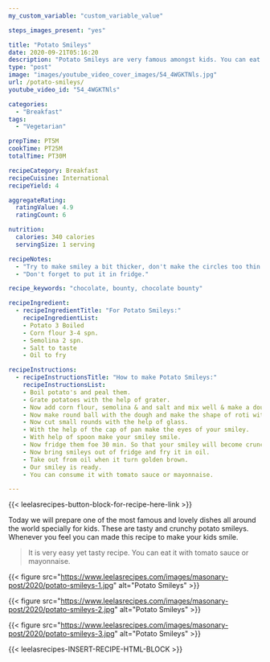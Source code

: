 ```yaml
---
my_custom_variable: "custom_variable_value"

steps_images_present: "yes"

title: "Potato Smileys"
date: 2020-09-21T05:16:20
description: "Potato Smileys are very famous amongst kids. You can eat it with tomato sauce or mayonnaise."
type: "post"
image: "images/youtube_video_cover_images/54_4WGKTNls.jpg"
url: /potato-smileys/
youtube_video_id: "54_4WGKTNls"

categories: 
  - "Breakfast"
tags:
  - "Vegetarian"

prepTime: PT5M
cookTime: PT25M
totalTime: PT30M

recipeCategory: Breakfast
recipeCuisine: International
recipeYield: 4

aggregateRating:
  ratingValue: 4.9
  ratingCount: 6

nutrition:
  calories: 340 calories
  servingSize: 1 serving

recipeNotes: 
  - "Try to make smiley a bit thicker, don't make the circles too thin."
  - "Don't forget to put it in fridge."

recipe_keywords: "chocolate, bounty, chocolate bounty"

recipeIngredient:
  - recipeIngredientTitle: "For Potato Smileys:"
    recipeIngredientList: 
    - Potato 3 Boiled
    - Corn flour 3-4 spn.
    - Semolina 2 spn.
    - Salt to taste
    - Oil to fry

recipeInstructions:
  - recipeInstructionsTitle: "How to make Potato Smileys:"
    recipeInstructionsList:
    - Boil potato's and peal them.
    - Grate potatoes with the help of grater.
    - Now add corn flour, semolina & and salt and mix well & make a dough.
    - Now make round ball with the dough and make the shape of roti with help of roller.
    - Now cut small rounds with the help of glass.
    - With the help of the cap of pan make the eyes of your smiley.
    - With help of spoon make your smiley smile.
    - Now fridge them foe 30 min. So that your smiley will become crunchy.
    - Now bring smileys out of fridge and fry it in oil.
    - Take out from oil when it turn golden brown.
    - Our smiley is ready.
    - You can consume it with tomato sauce or mayonnaise.

---
```


{{< leelasrecipes-button-block-for-recipe-here-link >}}

Today we will prepare one of the most famous and lovely dishes all around the world specially for kids. These are tasty and crunchy potato smileys. Whenever you feel you can made this recipe to make your kids smile. 

> It is very easy yet tasty recipe. You can eat it with tomato sauce or mayonnaise.

{{< figure src="https://www.leelasrecipes.com/images/masonary-post/2020/potato-smileys-1.jpg" alt="Potato Smileys" >}}

{{< figure src="https://www.leelasrecipes.com/images/masonary-post/2020/potato-smileys-2.jpg" alt="Potato Smileys" >}}

{{< figure src="https://www.leelasrecipes.com/images/masonary-post/2020/potato-smileys-3.jpg" alt="Potato Smileys" >}}

{{< leelasrecipes-INSERT-RECIPE-HTML-BLOCK >}}

